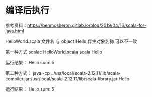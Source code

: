编译后执行
========

参考资料：https://benmosheron.gitlab.io/blog/2019/04/16/scala-for-java.html

HelloWorld.scala 文件名 与 object Hello 伴生对象名称 可以不一致

第一种方式
scalac HelloWorld.scala
scala Hello

运行结果：
Hello sum: 5

第二种方式：
java -cp .:/usr/local/scala-2.12.11/lib/scala-compiler.jar:/usr/local/scala-2.12.11/lib/scala-library.jar Hello

运行结果：
Hello sum: 5